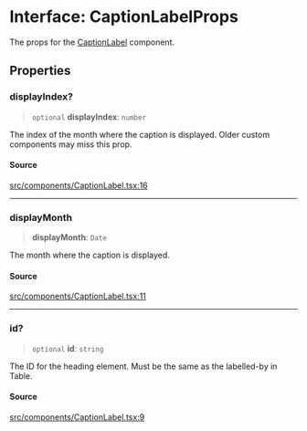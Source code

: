 # Interface: CaptionLabelProps

The props for the [CaptionLabel](../functions/CaptionLabel.md) component.

## Properties

### displayIndex?

> `optional` **displayIndex**: `number`

The index of the month where the caption is displayed. Older custom
components may miss this prop.

#### Source

[src/components/CaptionLabel.tsx:16](https://github.com/gpbl/react-day-picker/blob/9ad13dc72fff814dcf720a62f6e3b5ea38e8af6d/src/components/CaptionLabel.tsx#L16)

***

### displayMonth

> **displayMonth**: `Date`

The month where the caption is displayed.

#### Source

[src/components/CaptionLabel.tsx:11](https://github.com/gpbl/react-day-picker/blob/9ad13dc72fff814dcf720a62f6e3b5ea38e8af6d/src/components/CaptionLabel.tsx#L11)

***

### id?

> `optional` **id**: `string`

The ID for the heading element. Must be the same as the labelled-by in
Table.

#### Source

[src/components/CaptionLabel.tsx:9](https://github.com/gpbl/react-day-picker/blob/9ad13dc72fff814dcf720a62f6e3b5ea38e8af6d/src/components/CaptionLabel.tsx#L9)

